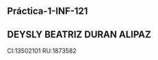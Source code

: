Práctica-1-INF-121
------------------------------------
DEYSLY BEATRIZ DURAN ALIPAZ 
-------------------------------------
CI:13502101
RU:1873582
